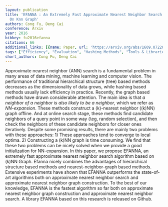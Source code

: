 ```yaml
---
layout: publication
title: 'EFANNA : An Extremely Fast Approximate Nearest Neighbor Search Algorithm Based
  On Knn Graph'
authors: Cong Fu, Deng Cai
conference: Arxiv
year: 2016
bibkey: fu2016efanna
citations: 66
additional_links: [{name: Paper, url: 'https://arxiv.org/abs/1609.07228'}]
tags: ["Efficiency", "Evaluation", "Hashing Methods", "Tools & Libraries"]
short_authors: Cong Fu, Deng Cai
---
```

Approximate nearest neighbor (ANN) search is a fundamental problem in many
areas of data mining, machine learning and computer vision. The performance of
traditional hierarchical structure (tree) based methods decreases as the
dimensionality of data grows, while hashing based methods usually lack
efficiency in practice. Recently, the graph based methods have drawn
considerable attention. The main idea is that *a neighbor of a neighbor is
also likely to be a neighbor*, which we refer as *NN-expansion*. These
methods construct a \(k\)-nearest neighbor (\(k\)NN) graph offline. And at online
search stage, these methods find candidate neighbors of a query point in some
way (\eg, random selection), and then check the neighbors of these candidate
neighbors for closer ones iteratively. Despite some promising results, there
are mainly two problems with these approaches: 1) These approaches tend to
converge to local optima. 2) Constructing a \(k\)NN graph is time consuming. We
find that these two problems can be nicely solved when we provide a good
initialization for NN-expansion. In this paper, we propose EFANNA, an extremely
fast approximate nearest neighbor search algorithm based on \(k\)NN Graph. Efanna
nicely combines the advantages of hierarchical structure based methods and
nearest-neighbor-graph based methods. Extensive experiments have shown that
EFANNA outperforms the state-of-art algorithms both on approximate nearest
neighbor search and approximate nearest neighbor graph construction. To the
best of our knowledge, EFANNA is the fastest algorithm so far both on
approximate nearest neighbor graph construction and approximate nearest
neighbor search. A library EFANNA based on this research is released on Github.